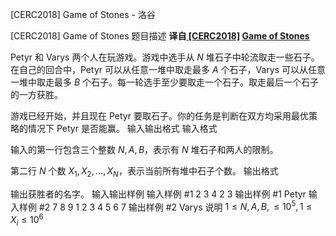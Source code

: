 



[CERC2018] Game of Stones - 洛谷














[CERC2018] Game of Stones
题目描述
**译自[ [CERC2018]](https://contest.felk.cvut.cz/18cerc/) [Game of Stones](https://contest.felk.cvut.cz/18cerc/solved/stones.pdf)**

Petyr 和 Varys 两个人在玩游戏。游戏中选手从 $N$ 堆石子中轮流取走一些石子。在自己的回合中，Petyr 可以从任意一堆中取走最多 $A$ 个石子，Varys 可以从任意一堆中取走最多 $B$ 个石子。每一轮选手至少要取走一个石子。取走最后一个石子的一方获胜。

游戏已经开始，并且现在 Petyr 要取石子。你的任务是判断在双方均采用最优策略的情况下 Petyr 是否能赢。
输入输出格式
输入格式

输入的第一行包含三个整数 $N,A,B$，表示有 $N$ 堆石子和两人的限制。

第二行 $N$ 个数 $X_1,X_2,…,X_N$，表示当前所有堆中石子个数。
输出格式

输出获胜者的名字。
输入输出样例
输入样例 #1
2 3 4
2 3
输出样例 #1
Petyr
输入样例 #2
7 8 9
1 2 3 4 5 6 7
输出样例 #2
Varys
说明
$1≤N,A,B,≤10^5,1≤X_i≤10^6$






